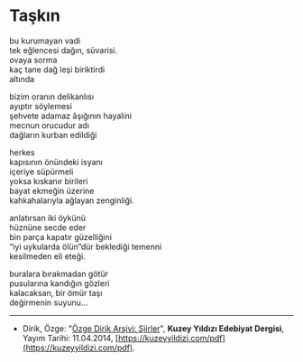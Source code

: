 # Taşkın  
  
bu kurumayan vadi  
tek eğlencesi dağın, süvarisi.  
ovaya sorma  
kaç tane dağ leşi biriktirdi  
altında  
  
bizim oranın delikanlısı  
ayıptır söylemesi  
şehvete adamaz âşığının hayalini  
mecnun orucudur adı  
dağların kurban edildiği  
  
herkes  
kapısının önündeki isyanı  
içeriye süpürmeli  
yoksa kıskanır birileri  
bayat ekmeğin üzerine  
kahkahalarıyla ağlayan zenginliği.  
  
anlatırsan iki öykünü  
hüznüne secde eder  
bin parça kapatır güzelliğini  
“iyi uykularda ölün”dür beklediği temenni  
kesilmeden eli eteği.  
  
buralara bırakmadan götür  
pusularına kandığın gözleri  
kalacaksan, bir ömür taşı  
değirmenin suyunu...

---
- Dirik, Özge: "[Özge Dirik Arşivi: Şiirler](https://kuzeyyildizi.com/files/ozgedirik-siirler.pdf)", **Kuzey Yıldızı Edebiyat Dergisi**, Yayım Tarihi: 11.04.2014, [https://kuzeyyildizi.com/pdf](https://kuzeyyildizi.com/pdf).
